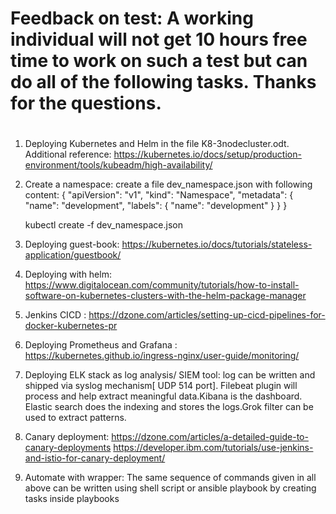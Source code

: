 #
# Feedback on test: A working individual will not get 10 hours free time to work on such a test but can do all of the following tasks. Thanks for the questions.
#
1. Deploying Kubernetes and Helm in the file K8-3nodecluster.odt. Additional reference: https://kubernetes.io/docs/setup/production-environment/tools/kubeadm/high-availability/
2. Create a namespace: 
create a file dev_namespace.json with following content: 
{
  "apiVersion": "v1",
  "kind": "Namespace",
  "metadata": {
    "name": "development",
    "labels": {
      "name": "development"
    }
  }
}

   kubectl create -f dev_namespace.json

2. Deploying guest-book: https://kubernetes.io/docs/tutorials/stateless-application/guestbook/
3. Deploying with helm: https://www.digitalocean.com/community/tutorials/how-to-install-software-on-kubernetes-clusters-with-the-helm-package-manager
4. Jenkins CICD : https://dzone.com/articles/setting-up-cicd-pipelines-for-docker-kubernetes-pr
5. Deploying Prometheus and Grafana : https://kubernetes.github.io/ingress-nginx/user-guide/monitoring/
6. Deploying ELK stack as log analysis/ SIEM tool: log can be written and shipped via syslog mechanism[ UDP 514 port]. Filebeat plugin will process and help extract meaningful data.Kibana is the dashboard. Elastic search does the indexing and stores the logs.Grok filter can be used to extract patterns.
7. Canary deployment: https://dzone.com/articles/a-detailed-guide-to-canary-deployments
    https://developer.ibm.com/tutorials/use-jenkins-and-istio-for-canary-deployment/
8.  Automate with wrapper: The same sequence of commands given in all above can be written using shell script or ansible playbook      by creating tasks inside playbooks
